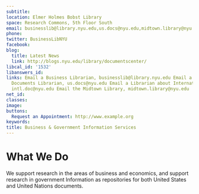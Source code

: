 ```yaml
---
subtitle: 
location: Elmer Holmes Bobst Library
space: Research Commons, 5th Floor South
email: businesslib@library.nyu.edu,us.docs@nyu.edu,midtown.library@nyu.edu,intl.doc@nyu.edu
phone: 
twitter: BusinessLibNYU
facebook: 
blog:
  title: Latest News
  link: http://blogs.nyu.edu/library/documentscenter/
libcal_id: '1532'
libanswers_id: 
links: Email a Business Librarian, businesslib@library.nyu.edu Email a U.S. Government
  Documents Librarian, us.docs@nyu.edu Email a Librarian about International Documents,
  intl.doc@nyu.edu Email the Midtown Library, midtown.library@nyu.edu
net_id: 
classes: 
image: 
buttons:
  Request an Appointment: http://www.example.org
keywords: 
title: Business & Government Information Services
---
```


# What We Do

We support research in the areas of business and economics, and support research in government Information as  repositories for both United States and United Nations documents.